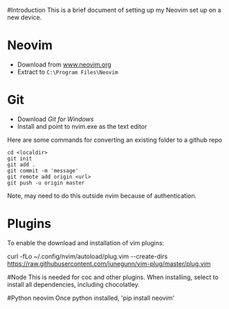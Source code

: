 #Introduction
This is a brief document of setting up my Neovim set up on a new device.

# Neovim
* Download from www.neovim.org
* Extract to `C:\Program Files\Neovim`

# Git
* Download *Git for Windows*
* Install and point to nvim.exe as the text editor

Here are some commands for converting an existing folder to a github repo

    cd <localdir>
    git init
    git add .
    git commit -m 'message'
    git remote add origin <url>
    git push -u origin master

Note, may need to do this outside nvim because of authentication.

# Plugins
To enable the download and installation of vim plugins:

curl -fLo ~/.config/nvim/autoload/plug.vim --create-dirs https://raw.githubusercontent.com/junegunn/vim-plug/master/plug.vim

#Node
This is needed for coc and other plugins.
When installing, select to install all dependencies, including chocolatley.

#Python neovim
Once python installed, 'pip install neovim'


